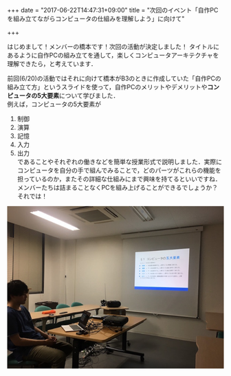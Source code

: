 +++
date = "2017-06-22T14:47:31+09:00"
title = "次回のイベント「自作PCを組み立てながらコンピュータの仕組みを理解しよう」に向けて"

+++

はじめまして！メンバーの橋本です！次回の活動が決定しました！
タイトルにあるように自作PCの組み立てを通して，楽しくコンピュータアーキテクチャを理解できたら，と考えています．

<!--more-->


前回(6/20)の活動ではそれに向けて橋本がB3のときに作成していた「自作PCの組み立て方」というスライドを使って，自作PCのメリットやデメリットや**コンピュータの5大要素**について学びました．  
例えば，コンピュータの5大要素が  
1. 制御
2. 演算
3. 記憶
4. 入力
5. 出力  
であることやそれぞれの働きなどを簡単な授業形式で説明しました．実際にコンピュータを自分の手で組んでみることで，どのパーツがこれらの機能を担っているのか，またその詳細な仕組みにまで興味を持てるといいですね．
メンバーたちは詰まることなくPCを組み上げることができるでしょうか？それでは！
<div align="center">
<img src=/image/posts/jisakuPC.png "自作PCプレゼン">
</div>
